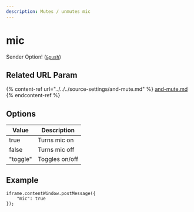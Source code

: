 ```yaml
---
description: Mutes / unmutes mic
---
```


# mic

Sender Option! ([`&push`](../../../source-settings/push.md))

## Related URL Param

{% content-ref url="../../../source-settings/and-mute.md" %}
[and-mute.md](../../../source-settings/and-mute.md)
{% endcontent-ref %}

## Options

| Value    | Description    |
| -------- | -------------- |
| true     | Turns mic on   |
| false    | Turns mic off  |
| "toggle" | Toggles on/off |

## Example

```
iframe.contentWindow.postMessage({
    "mic": true
});
```

